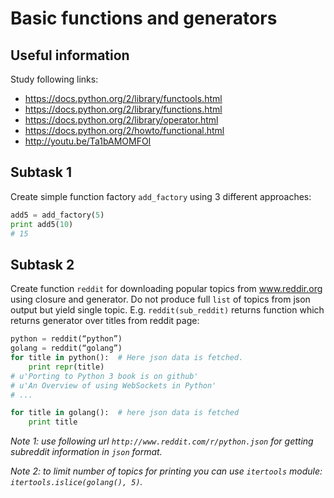 # Basic functions and generators


## Useful information

Study following links:
 - https://docs.python.org/2/library/functools.html
 - https://docs.python.org/2/library/functions.html
 - https://docs.python.org/2/library/operator.html
 - https://docs.python.org/2/howto/functional.html
 - http://youtu.be/Ta1bAMOMFOI


## Subtask 1

Create simple function factory `add_factory` using 3 different approaches:

```python
add5 = add_factory(5)
print add5(10)
# 15
```


## Subtask 2

Create function `reddit` for downloading popular topics from www.reddir.org
using closure and generator. Do not produce full `list` of topics from json
output but yield single topic. E.g. `reddit(sub_reddit)` returns function which
returns generator over titles from reddit page:

```python
python = reddit(“python”)
golang = reddit(“golang”)
for title in python():  # Here json data is fetched.
    print repr(title)
# u'Porting to Python 3 book is on github'
# u'An Overview of using WebSockets in Python'
# ...

for title in golang():  # here json data is fetched
    print title
```
_Note 1: use following url `http://www.reddit.com/r/python.json` for getting
subreddit information in `json` format._

_Note 2: to limit number of topics for printing you can use `itertools` module:
`itertools.islice(golang(), 5)`._

